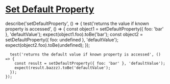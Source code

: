 # [Set Default Property](https://www.notion.so/Set-Default-Property-722e79e71d504d208f14f15a81a26408)
describe('setDefaultProperty', () => {
      test('returns the value if known property is accessed', () => {
        const object1 = setDefaultProperty({ foo: 'bar' }, 'defaultValue');
        expect(object1.foo).toBe('bar');
        const object2 = setDefaultProperty({ foo: undefined }, 'defaultValue');
        expect(object2.foo).toBe(undefined);
      });
    
      test('returns the default value if known property is accessed', () => {
        const result = setDefaultProperty({ foo: 'bar' }, 'defaultValue');
        expect(result.bazzz).toBe('defaultValue');
      });
    });

